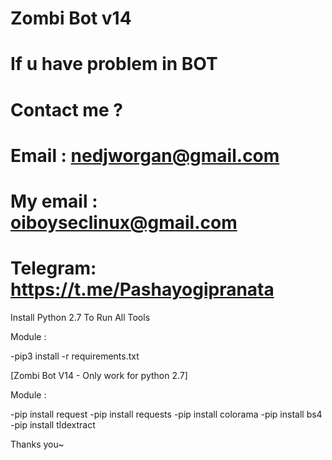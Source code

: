# Zombi Bot v14
# If u have problem in BOT
# Contact me ?
# Email : nedjworgan@gmail.com
# My email : oiboyseclinux@gmail.com
# Telegram: https://t.me/Pashayogipranata

Install Python 2.7 To Run All Tools

Module :

-pip3 install -r requirements.txt

[Zombi Bot V14  - Only work for python 2.7]

Module :

-pip install request
-pip install requests
-pip install colorama
-pip install bs4
-pip install tldextract

Thanks you~

